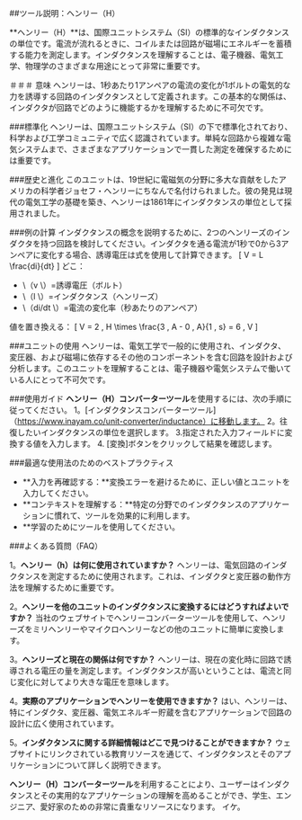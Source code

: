##ツール説明：ヘンリー（H）

**ヘンリー（H）**は、国際ユニットシステム（SI）の標準的なインダクタンスの単位です。電流が流れるときに、コイルまたは回路が磁場にエネルギーを蓄積する能力を測定します。インダクタンスを理解することは、電子機器、電気工学、物理学のさまざまな用途にとって非常に重要です。

＃＃＃ 意味
ヘンリーは、1秒あたり1アンペアの電流の変化が1ボルトの電気的な力を誘導する回路のインダクタンスとして定義されます。この基本的な関係は、インダクタが回路でどのように機能するかを理解するために不可欠です。

###標準化
ヘンリーは、国際ユニットシステム（SI）の下で標準化されており、科学および工学コミュニティで広く認識されています。単純な回路から複雑な電気システムまで、さまざまなアプリケーションで一貫した測定を確保するためには重要です。

###歴史と進化
このユニットは、19世紀に電磁気の分野に多大な貢献をしたアメリカの科学者ジョセフ・ヘンリーにちなんで名付けられました。彼の発見は現代の電気工学の基礎を築き、ヘンリーは1861年にインダクタンスの単位として採用されました。

###例の計算
インダクタンスの概念を説明するために、2つのヘンリーズのインダクタを持つ回路を検討してください。インダクタを通る電流が1秒で0から3アンペアに変化する場合、誘導電圧は式を使用して計算できます。
\[ V = L \frac{di}{dt} \]
どこ：
-  \（v \）=誘導電圧（ボルト）
-  \（l \）=インダクタンス（ヘンリーズ）
-  \（di/dt \）=電流の変化率（秒あたりのアンペア）

値を置き換える：
\[ V = 2 \, H \times \frac{3 \, A - 0 \, A}{1 \, s} = 6 \, V \]

###ユニットの使用
ヘンリーは、電気工学で一般的に使用され、インダクタ、変圧器、および磁場に依存するその他のコンポーネントを含む回路を設計および分析します。このユニットを理解することは、電子機器や電気システムで働いている人にとって不可欠です。

###使用ガイド
**ヘンリー（H）コンバーターツール**を使用するには、次の手順に従ってください。
1。[インダクタンスコンバーターツール]（https://www.inayam.co/unit-converter/inductance）に移動します。
2。往復したいインダクタンスの単位を選択します。
3.指定された入力フィールドに変換する値を入力します。
4. [変換]ボタンをクリックして結果を確認します。

###最適な使用法のためのベストプラクティス
-  **入力を再確認する：**変換エラーを避けるために、正しい値とユニットを入力してください。
-  **コンテキストを理解する：**特定の分野でのインダクタンスのアプリケーションに慣れて、ツールを効果的に利用します。
-  **学習のためにツールを使用してください。

###よくある質問（FAQ）

1。**ヘンリー（h）は何に使用されていますか？**
ヘンリーは、電気回路のインダクタンスを測定するために使用されます。これは、インダクタと変圧器の動作方法を理解するために重要です。

2。**ヘンリーを他のユニットのインダクタンスに変換するにはどうすればよいですか？**
当社のウェブサイトでヘンリーコンバーターツールを使用して、ヘンリーズをミリヘンリーやマイクロヘンリーなどの他のユニットに簡単に変換します。

3。**ヘンリーズと現在の関係は何ですか？**
ヘンリーは、現在の変化時に回路で誘導される電圧の量を測定します。インダクタンスが高いということは、電流と同じ変化に対してより大きな電圧を意味します。

4。**実際のアプリケーションでヘンリーを使用できますか？**
はい、ヘンリーは、特にインダクタ、変圧器、電気エネルギー貯蔵を含むアプリケーションで回路の設計に広く使用されています。

5。**インダクタンスに関する詳細情報はどこで見つけることができますか？**
ウェブサイトにリンクされている教育リソースを通じて、インダクタンスとそのアプリケーションについて詳しく説明できます。

**ヘンリー（H）コンバーターツール**を利用することにより、ユーザーはインダクタンスとその実用的なアプリケーションの理解を高めることができ、学生、エンジニア、愛好家のための非常に貴重なリソースになります。 イケ。